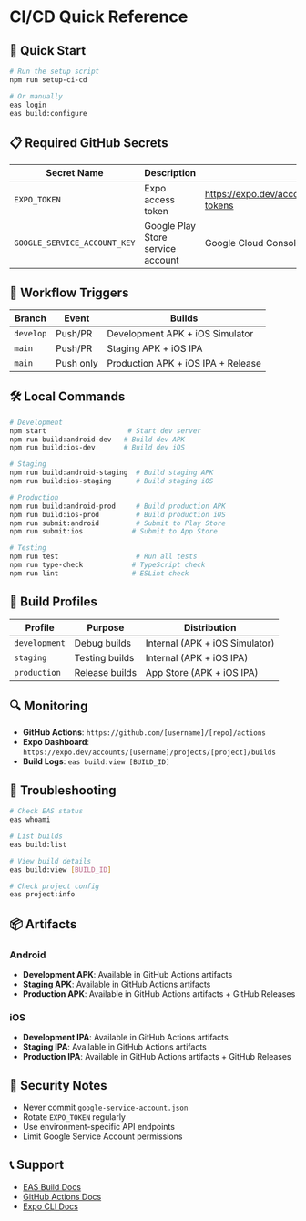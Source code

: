# CI/CD Quick Reference

## 🚀 Quick Start

```bash
# Run the setup script
npm run setup-ci-cd

# Or manually
eas login
eas build:configure
```

## 📋 Required GitHub Secrets

| Secret Name | Description | How to Get |
|-------------|-------------|------------|
| `EXPO_TOKEN` | Expo access token | https://expo.dev/accounts/[username]/settings/access-tokens |
| `GOOGLE_SERVICE_ACCOUNT_KEY` | Google Play Store service account | Google Cloud Console |

## 🔄 Workflow Triggers

| Branch | Event | Builds |
|--------|-------|--------|
| `develop` | Push/PR | Development APK + iOS Simulator |
| `main` | Push/PR | Staging APK + iOS IPA |
| `main` | Push only | Production APK + iOS IPA + Release |

## 🛠️ Local Commands

```bash
# Development
npm start                    # Start dev server
npm run build:android-dev   # Build dev APK
npm run build:ios-dev       # Build dev iOS

# Staging
npm run build:android-staging  # Build staging APK
npm run build:ios-staging      # Build staging iOS

# Production
npm run build:android-prod     # Build production APK
npm run build:ios-prod         # Build production iOS
npm run submit:android         # Submit to Play Store
npm run submit:ios            # Submit to App Store

# Testing
npm run test                   # Run all tests
npm run type-check            # TypeScript check
npm run lint                  # ESLint check
```

## 📱 Build Profiles

| Profile | Purpose | Distribution |
|---------|---------|--------------|
| `development` | Debug builds | Internal (APK + iOS Simulator) |
| `staging` | Testing builds | Internal (APK + iOS IPA) |
| `production` | Release builds | App Store (APK + iOS IPA) |

## 🔍 Monitoring

- **GitHub Actions**: `https://github.com/[username]/[repo]/actions`
- **Expo Dashboard**: `https://expo.dev/accounts/[username]/projects/[project]/builds`
- **Build Logs**: `eas build:view [BUILD_ID]`

## 🚨 Troubleshooting

```bash
# Check EAS status
eas whoami

# List builds
eas build:list

# View build details
eas build:view [BUILD_ID]

# Check project config
eas project:info
```

## 📦 Artifacts

### Android
- **Development APK**: Available in GitHub Actions artifacts
- **Staging APK**: Available in GitHub Actions artifacts  
- **Production APK**: Available in GitHub Actions artifacts + GitHub Releases

### iOS
- **Development IPA**: Available in GitHub Actions artifacts
- **Staging IPA**: Available in GitHub Actions artifacts
- **Production IPA**: Available in GitHub Actions artifacts + GitHub Releases

## 🔐 Security Notes

- Never commit `google-service-account.json`
- Rotate `EXPO_TOKEN` regularly
- Use environment-specific API endpoints
- Limit Google Service Account permissions

## 📞 Support

- [EAS Build Docs](https://docs.expo.dev/build/introduction/)
- [GitHub Actions Docs](https://docs.github.com/en/actions)
- [Expo CLI Docs](https://docs.expo.dev/workflow/expo-cli/) 